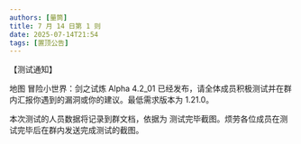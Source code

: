 ```yaml
---
authors: [量筒]
title: 7 月 14 日第 1 则
date: 2025-07-14T21:54
tags: [置顶公告]
---
```


【测试通知】

地图 冒险小世界：剑之试炼 Alpha 4.2_01 已经发布，请全体成员积极测试并在群内汇报你遇到的漏洞或你的建议。最低需求版本为 1.21.0。

本次测试的人员数据将记录到群文档，依据为 测试完毕截图。烦劳各位成员在测试完毕后在群内发送完成测试的截图。
